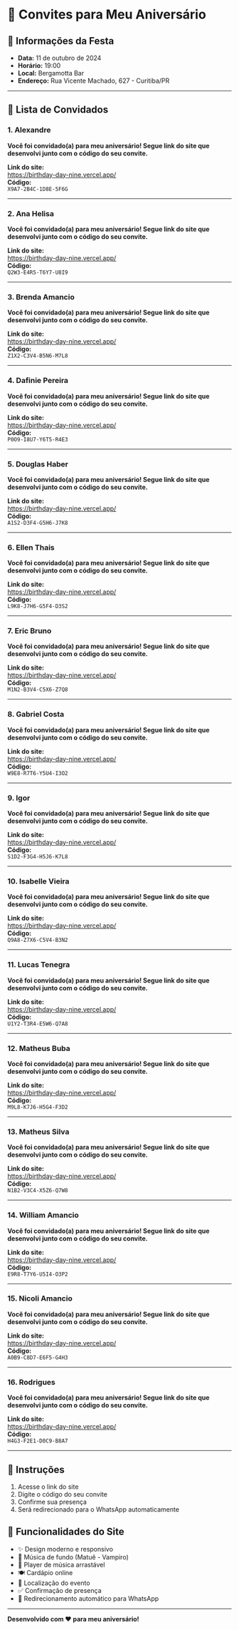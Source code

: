 # 🎉 Convites para Meu Aniversário

## 📅 Informações da Festa

- **Data:** 11 de outubro de 2024
- **Horário:** 19:00
- **Local:** Bergamotta Bar
- **Endereço:** Rua Vicente Machado, 627 - Curitiba/PR

---

## 👥 Lista de Convidados

### 1. Alexandre

**Você foi convidado(a) para meu aniversário! Segue link do site que desenvolvi junto com o código do seu convite.**

**Link do site:**  
https://birthday-day-nine.vercel.app/  
**Código:**  
`X9A7-2B4C-1D8E-5F6G`

---

### 2. Ana Helisa

**Você foi convidado(a) para meu aniversário! Segue link do site que desenvolvi junto com o código do seu convite.**

**Link do site:**  
https://birthday-day-nine.vercel.app/  
**Código:**  
`Q2W3-E4R5-T6Y7-U8I9`

---

### 3. Brenda Amancio

**Você foi convidado(a) para meu aniversário! Segue link do site que desenvolvi junto com o código do seu convite.**

**Link do site:**  
https://birthday-day-nine.vercel.app/  
**Código:**  
`Z1X2-C3V4-B5N6-M7L8`

---

### 4. Dafinie Pereira

**Você foi convidado(a) para meu aniversário! Segue link do site que desenvolvi junto com o código do seu convite.**

**Link do site:**  
https://birthday-day-nine.vercel.app/  
**Código:**  
`P0O9-I8U7-Y6T5-R4E3`

---

### 5. Douglas Haber

**Você foi convidado(a) para meu aniversário! Segue link do site que desenvolvi junto com o código do seu convite.**

**Link do site:**  
https://birthday-day-nine.vercel.app/  
**Código:**  
`A1S2-D3F4-G5H6-J7K8`

---

### 6. Ellen Thais

**Você foi convidado(a) para meu aniversário! Segue link do site que desenvolvi junto com o código do seu convite.**

**Link do site:**  
https://birthday-day-nine.vercel.app/  
**Código:**  
`L9K8-J7H6-G5F4-D3S2`

---

### 7. Eric Bruno

**Você foi convidado(a) para meu aniversário! Segue link do site que desenvolvi junto com o código do seu convite.**

**Link do site:**  
https://birthday-day-nine.vercel.app/  
**Código:**  
`M1N2-B3V4-C5X6-Z7Q8`

---

### 8. Gabriel Costa

**Você foi convidado(a) para meu aniversário! Segue link do site que desenvolvi junto com o código do seu convite.**

**Link do site:**  
https://birthday-day-nine.vercel.app/  
**Código:**  
`W9E8-R7T6-Y5U4-I3O2`

---

### 9. Igor

**Você foi convidado(a) para meu aniversário! Segue link do site que desenvolvi junto com o código do seu convite.**

**Link do site:**  
https://birthday-day-nine.vercel.app/  
**Código:**  
`S1D2-F3G4-H5J6-K7L8`

---

### 10. Isabelle Vieira

**Você foi convidado(a) para meu aniversário! Segue link do site que desenvolvi junto com o código do seu convite.**

**Link do site:**  
https://birthday-day-nine.vercel.app/  
**Código:**  
`Q9A8-Z7X6-C5V4-B3N2`

---

### 11. Lucas Tenegra

**Você foi convidado(a) para meu aniversário! Segue link do site que desenvolvi junto com o código do seu convite.**

**Link do site:**  
https://birthday-day-nine.vercel.app/  
**Código:**  
`U1Y2-T3R4-E5W6-Q7A8`

---

### 12. Matheus Buba

**Você foi convidado(a) para meu aniversário! Segue link do site que desenvolvi junto com o código do seu convite.**

**Link do site:**  
https://birthday-day-nine.vercel.app/  
**Código:**  
`M9L8-K7J6-H5G4-F3D2`

---

### 13. Matheus Silva

**Você foi convidado(a) para meu aniversário! Segue link do site que desenvolvi junto com o código do seu convite.**

**Link do site:**  
https://birthday-day-nine.vercel.app/  
**Código:**  
`N1B2-V3C4-X5Z6-Q7W8`

---

### 14. William Amancio

**Você foi convidado(a) para meu aniversário! Segue link do site que desenvolvi junto com o código do seu convite.**

**Link do site:**  
https://birthday-day-nine.vercel.app/  
**Código:**  
`E9R8-T7Y6-U5I4-O3P2`

---

### 15. Nicoli Amancio

**Você foi convidado(a) para meu aniversário! Segue link do site que desenvolvi junto com o código do seu convite.**

**Link do site:**  
https://birthday-day-nine.vercel.app/  
**Código:**  
`A0B9-C8D7-E6F5-G4H3`

---

### 16. Rodrigues

**Você foi convidado(a) para meu aniversário! Segue link do site que desenvolvi junto com o código do seu convite.**

**Link do site:**  
https://birthday-day-nine.vercel.app/  
**Código:**  
`H4G3-F2E1-D0C9-B8A7`

---

## 📱 Instruções

1. Acesse o link do site  
2. Digite o código do seu convite  
3. Confirme sua presença  
4. Será redirecionado para o WhatsApp automaticamente  

## 🎵 Funcionalidades do Site

- ✨ Design moderno e responsivo
- 🎵 Música de fundo (Matuê - Vampiro)
- 📱 Player de música arrastável
- 🍽️ Cardápio online
- 📍 Localização do evento
- ✅ Confirmação de presença
- 💬 Redirecionamento automático para WhatsApp

---

**Desenvolvido com ❤️ para meu aniversário!**
